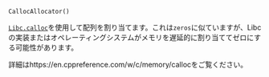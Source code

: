 ```
CallocAllocator()
```

[`Libc.calloc`](https://docs.julialang.org/en/v1/base/libc/#Base.Libc.calloc)を使用して配列を割り当てます。これは`zeros`に似ていますが、Libcの実装またはオペレーティングシステムがメモリを遅延的に割り当ててゼロにする可能性があります。

詳細はhttps://en.cppreference.com/w/c/memory/callocをご覧ください。
